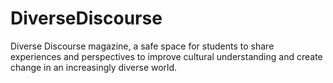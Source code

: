 # DiverseDiscourse
Diverse Discourse magazine, a safe space for students to share experiences and perspectives to improve cultural understanding and create change in an increasingly diverse world.
